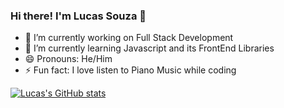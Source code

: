 ### Hi there! I'm Lucas Souza 👋

- 🔭 I’m currently working on Full Stack Development
- 🌱 I’m currently learning Javascript and its FrontEnd Libraries
- 😄 Pronouns: He/Him
- ⚡ Fun fact: I love listen to Piano Music while coding

[![Lucas's GitHub stats](https://github-readme-stats.vercel.app/api?username=Lucashds92&hide=stars,issues,contribs&count_private=true&show_icons=true&theme=gruvbox)](https://github.com/Lucashds92/github-readme-stats)
